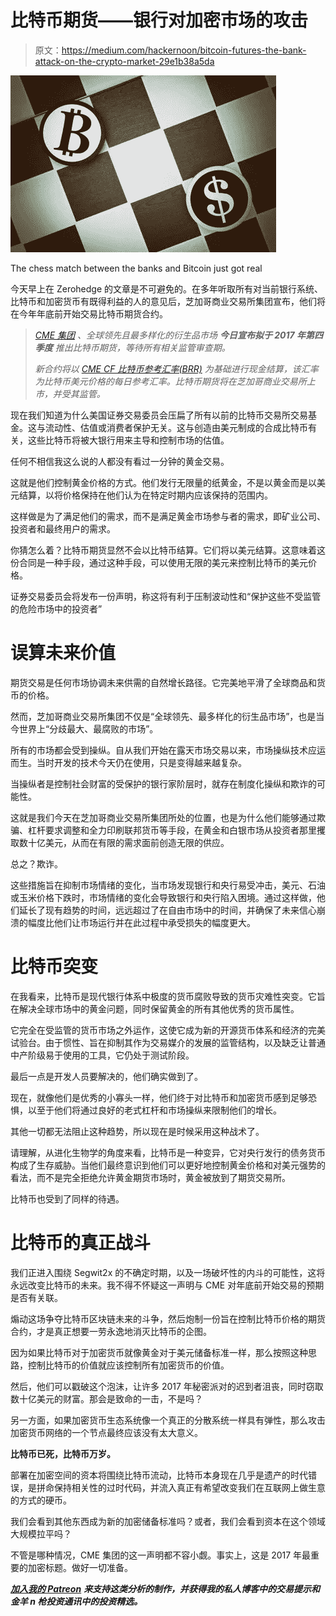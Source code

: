 # 比特币期货——银行对加密市场的攻击

> 原文：<https://medium.com/hackernoon/bitcoin-futures-the-bank-attack-on-the-crypto-market-29e1b38a5da>

![](img/c83f02a6bc5bc24b4cce96f107412b3e.png)

The chess match between the banks and Bitcoin just got real

今天早上在 Zerohedge 的文章是不可避免的。在多年听取所有对当前银行系统、比特币和加密货币有既得利益的人的意见后，芝加哥商业交易所集团宣布，他们将在今年年底前开始交易比特币期货合约。

> [*CME 集团*](http://www.cmegroup.com/) *、全球领先且最多样化的衍生品市场* ***今日宣布拟于 2017 年第四季度*** *推出比特币期货，等待所有相关监管审查期。*
> 
> *新合约将以* [*CME CF 比特币参考汇率(BRR)*](http://www.cmegroup.com/trading/cf-bitcoin-reference-rate.html) *为基础进行现金结算，该汇率为比特币美元价格的每日参考汇率。比特币期货将在芝加哥商业交易所上市，并受其监管。*

现在我们知道为什么美国证券交易委员会压扁了所有以前的比特币交易所交易基金。这与流动性、估值或消费者保护无关。这与创造由美元制成的合成比特币有关，这些比特币将被大银行用来主导和控制市场的估值。

任何不相信我这么说的人都没有看过一分钟的黄金交易。

这就是他们控制黄金价格的方式。他们发行无限量的纸黄金，不是以黄金而是以美元结算，以将价格保持在他们认为在特定时期内应该保持的范围内。

这样做是为了满足他们的需求，而不是满足黄金市场参与者的需求，即矿业公司、投资者和最终用户的需求。

你猜怎么着？比特币期货显然不会以比特币结算。它们将以美元结算。这意味着这份合同是一种手段，通过这种手段，可以使用无限的美元来控制比特币的美元价格。

证券交易委员会将发布一份声明，称这将有利于压制波动性和“保护这些不受监管的危险市场中的投资者”

# 误算未来价值

期货交易是任何市场协调未来供需的自然增长路径。它完美地平滑了全球商品和货币的价格。

然而，芝加哥商业交易所集团不仅是“全球领先、最多样化的衍生品市场”，也是当今世界上“分歧最大、最腐败的市场”。

所有的市场都会受到操纵。自从我们开始在露天市场交易以来，市场操纵技术应运而生。当时开发的技术今天仍在使用，只是变得越来越复杂。

当操纵者是控制社会财富的受保护的银行家阶层时，就存在制度化操纵和欺诈的可能性。

这就是我们今天在芝加哥商业交易所集团所处的位置，也是为什么他们能够通过欺骗、杠杆要求调整和全力印刷联邦货币等手段，在黄金和白银市场从投资者那里攫取数十亿美元，从而在有限的需求面前创造无限的供应。

总之？欺诈。

这些措施旨在抑制市场情绪的变化，当市场发现银行和央行易受冲击，美元、石油或玉米价格下跌时，市场情绪的变化会导致银行和央行陷入困境。通过这样做，他们延长了现有趋势的时间，远远超过了在自由市场中的时间，并确保了未来信心崩溃的幅度比他们让市场运行并在此过程中承受损失的幅度更大。

# 比特币突变

在我看来，比特币是现代银行体系中极度的货币腐败导致的货币灾难性突变。它旨在解决全球市场中的黄金问题，同时保留黄金的所有其他优秀的货币属性。

它完全在受监管的货币市场之外运作，这使它成为新的开源货币体系和经济的完美试验台。由于惯性、旨在抑制其作为交易媒介的发展的监管结构，以及缺乏让普通中产阶级易于使用的工具，它仍处于测试阶段。

最后一点是开发人员要解决的，他们确实做到了。

现在，就像他们是优秀的小寡头一样，他们终于对比特币和加密货币感到足够恐惧，以至于他们将通过良好的老式杠杆和市场操纵来限制他们的增长。

其他一切都无法阻止这种趋势，所以现在是时候采用这种战术了。

请理解，从进化生物学的角度来看，比特币是一种变异，它对央行发行的债务货币构成了生存威胁。当他们最终意识到他们可以更好地控制黄金价格和对美元强势的看法，而不是完全拒绝允许黄金期货市场时，黄金被放到了期货交易所。

比特币也受到了同样的待遇。

# 比特币的真正战斗

我们正进入围绕 Segwit2x 的不确定时期，以及一场破坏性的内斗的可能性，这将永远改变比特币的未来。我不得不怀疑这一声明与 CME 对年底前开始交易的预期是否有关联。

煽动这场争夺比特币区块链未来的斗争，然后炮制一份旨在控制比特币价格的期货合约，才是真正想要一劳永逸地消灭比特币的企图。

因为如果比特币对于加密货币就像黄金对于美元储备标准一样，那么按照这种思路，控制比特币的价值就应该控制所有加密货币的价值。

然后，他们可以戳破这个泡沫，让许多 2017 年秘密派对的迟到者沮丧，同时窃取数十亿美元的财富。那会是致命的一击，不是吗？

另一方面，如果加密货币生态系统像一个真正的分散系统一样具有弹性，那么攻击加密货币网络的一个节点最终应该没有太大意义。

**比特币已死，比特币万岁。**

部署在加密空间的资本将围绕比特币流动，比特币本身现在几乎是遗产的时代错误，是拼命保持相关性的过时代码，并流入真正有希望改变我们在互联网上做生意的方式的硬币。

我们会看到其他东西成为新的加密储备标准吗？或者，我们会看到资本在这个领域大规模拉平吗？

不管是哪种情况，CME 集团的这一声明都不容小觑。事实上，这是 2017 年最重要的加密标题。做好一切准备。

[***加入我的 Patreon***](http://www.patreon.com/goldgoatsnguns) ***来支持这类分析的制作，并获得我的私人博客中的交易提示和金羊 n 枪投资通讯中的投资精选。***